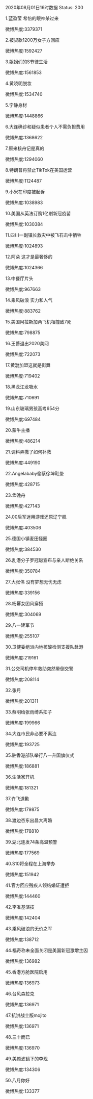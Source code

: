 2020年08月01日16时数据
Status: 200

1.蓝盈莹 希怡的眼神杀过来

微博热度:3379371

2.被贷款1200万女子方回应

微博热度:1592427

3.姐姐们的S节律生活

微博热度:1561853

4.黄晓明脱妆

微博热度:1534740

5.宁静身材

微博热度:1448866

6.大连确诊和疑似患者个人不需负担费用

微博热度:1368622

7.原来核舟记是真的

微博热度:1294060

8.特朗普将禁止TikTok在美国运营

微博热度:1124487

9.小米在印度被起诉

微博热度:1038983

10.美国从英法订购1亿剂新冠疫苗

微博热度:1030384

11.四川一副镇长救灾中被飞石击中牺牲

微博热度:1024893

12.阿朵 这才是最奢侈的

微博热度:1024366

13.中餐厅片头

微博热度:967663

14.乘风破浪 实力和人气

微博热度:883762

15.美国阿拉斯加两飞机相撞致7死

微博热度:798875

16.王蔷退出2020美网

微博热度:722073

17.黄渤加盟这就是街舞

微博热度:719402

18.黑龙江龙吸水

微博热度:710691

19.山东玻璃男孩高考654分

微博热度:697484

20.蒙牛主播

微博热度:486214

21.调料弄撒了如何补救

微博热度:449190

22.Angelababy偷蔡徐坤鞋垫

微博热度:428715

23.孟晚舟

微博热度:427143

24.00后军迷用游戏还原辽宁舰

微博热度:403506

25.德国小镇麦田怪圈

微博热度:384530

26.乱港分子罗冠聪宣布与亲人断绝关系

微博热度:350784

27.大张伟 没有梦想无忧无虑

微博热度:339156

28.杨幂女团风穿搭

微博热度:304069

29.八一建军节

微博热度:255107

30.卫健委组派内地核酸检测支援队赴港

微博热度:219161

31.公交司机停车救助突然晕倒交警

微博热度:208114

32.张月

微博热度:201311

33.蔡明给张雨绮系扣子

微博热度:199966

34.大连市民非必要不离连

微博热度:193725

35.驻香港部队举行八一升国旗仪式

微博热度:186881

36.生活家开机

微博热度:181321

37.许飞道歉

微博热度:179875

38.渡边杏东出昌大离婚

微博热度:178810

39.湖北连发74条高温预警

微博热度:177569

40.S10将全程在上海举办

微博热度:151942

41.官方回应残疾人领结婚证遭拒

微博热度:144460

42.李准基演技

微博热度:142404

43.乘风破浪的无价之军

微博热度:138712

44.福奇称未全面关闭是美国新冠激增主因

微博热度:136982

45.香港方舱医院启用

微博热度:136973

46.台风森拉克

微博热度:136971

47.抗洪战士版mojito

微博热度:136971

48.三十而已

微博热度:136970

49.美颜滤镜下的李现

微博热度:134306

50.八月你好

微博热度:133377

